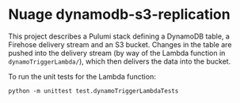 # Nuage dynamodb-s3-replication

This project describes a Pulumi stack defining a DynamoDB table, a Firehose delivery stream and an S3 bucket.  Changes in the table are pushed into the delivery stream (by way of the Lambda function in `dynamoTriggerLambda/`), which then delivers the data into the bucket.

To run the unit tests for the Lambda function:

    python -m unittest test.dynamoTriggerLambdaTests